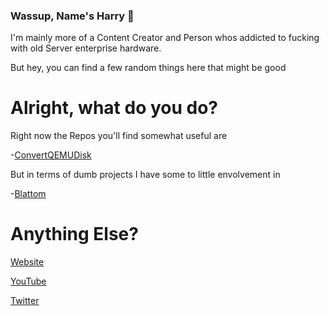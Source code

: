 ### Wassup, Name's Harry 👋

I'm mainly more of a Content Creator and Person whos addicted to fucking with old Server enterprise hardware.

But hey, you can find a few random things here that might be good

# Alright, what do you do?

Right now the Repos you'll find somewhat useful are

-[ConvertQEMUDisk](https://github.com/AO554/ConvertQEMUDisk)

But in terms of dumb projects I have some to little envolvement in

-[Blattom](https://github.com/SunburntRock89/Blattom)

# Anything Else?

[Website](https://ao554.com)

[YouTube](https://youtube.com/user/UMadForAw3some)

[Twitter](https://twitter.com/ao554yt)
